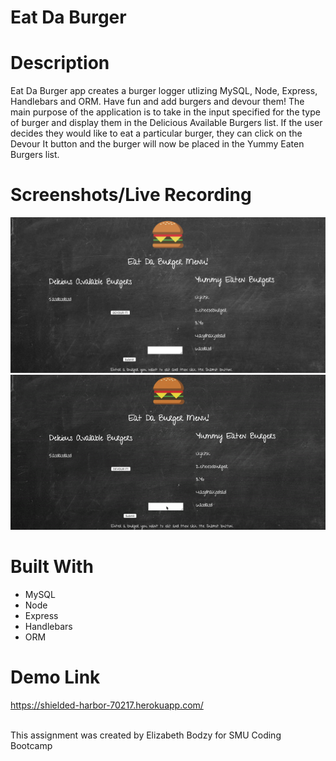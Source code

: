 # Eat Da Burger

# Description 
Eat Da Burger app creates a burger logger utlizing MySQL, Node, Express, Handlebars and ORM. Have fun and add burgers and devour them! The main purpose of the application is to take in the input specified for the type of burger and display them in the Delicious Available Burgers list. If the user decides they would like to eat a particular burger, they can click on the Devour It button and the burger will now be placed in the Yummy Eaten Burgers list.

# Screenshots/Live Recording

![](/public/assets/images/burger-home.png)
![](/public/assets/images/burger.gif)


# Built With
* MySQL
* Node
* Express
* Handlebars
* ORM

# Demo Link

https://shielded-harbor-70217.herokuapp.com/

<br>

<footer> This assignment was created by Elizabeth Bodzy for SMU Coding Bootcamp </footer>


